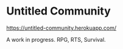 # Untitled Community

https://untitled-community.herokuapp.com/

A work in progress.  RPG, RTS, Survival.  